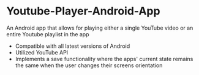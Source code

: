 # Youtube-Player-Android-App

An Android app that allows for playing either a single YouTube video or an entire Youtube playlist in the app
- Compatible with all latest versions of Android
- Utilized YouTube API
- Implements a save functionality where the apps' current state remains the same when the user changes their screens orientation
